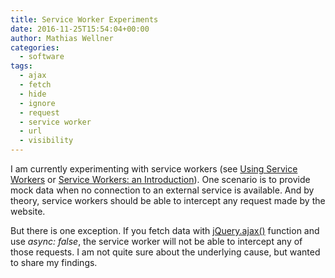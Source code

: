 ```yaml
---
title: Service Worker Experiments
date: 2016-11-25T15:54:04+00:00
author: Mathias Wellner
categories:
  - software
tags:
  - ajax
  - fetch
  - hide
  - ignore
  - request
  - service worker
  - url
  - visibility
---
```

I am currently experimenting with service workers (see 
<a href="https://developer.mozilla.org/en-US/docs/Web/API/Service_Worker_API/Using_Service_Workers" target="_blank">Using 
Service Workers</a> or <a href="https://developers.google.com/web/fundamentals/getting-started/primers/service-workers" target="_blank">Service 
Workers: an Introduction</a>). One scenario is to provide mock data when no connection to an external service is available. 
And by theory, service workers should be able to intercept any request made by the website. 

But there is one exception. If you fetch data with <a href="http://api.jquery.com/jquery.ajax/" target="_blank">jQuery.ajax()</a> 
function and use _async: false_, the service worker will not be able to intercept any of those requests. I am not quite sure 
about the underlying cause, but wanted to share my findings.